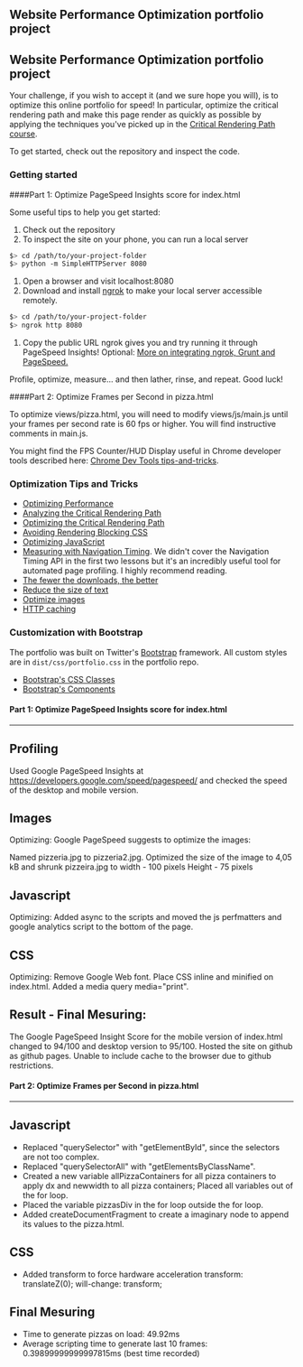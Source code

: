 ## Website Performance Optimization portfolio project

## Website Performance Optimization portfolio project

Your challenge, if you wish to accept it (and we sure hope you will), is to optimize this online portfolio for speed! In particular, optimize the critical rendering path and make this page render as quickly as possible by applying the techniques you've picked up in the [Critical Rendering Path course](https://www.udacity.com/course/ud884).

To get started, check out the repository and inspect the code.

### Getting started

####Part 1: Optimize PageSpeed Insights score for index.html

Some useful tips to help you get started:

1. Check out the repository
1. To inspect the site on your phone, you can run a local server

  ```bash
  $> cd /path/to/your-project-folder
  $> python -m SimpleHTTPServer 8080
  ```

1. Open a browser and visit localhost:8080
1. Download and install [ngrok](https://ngrok.com/) to make your local server accessible remotely.

  ``` bash
  $> cd /path/to/your-project-folder
  $> ngrok http 8080
  ```

1. Copy the public URL ngrok gives you and try running it through PageSpeed Insights! Optional: [More on integrating ngrok, Grunt and PageSpeed.](http://www.jamescryer.com/2014/06/12/grunt-pagespeed-and-ngrok-locally-testing/)

Profile, optimize, measure... and then lather, rinse, and repeat. Good luck!

####Part 2: Optimize Frames per Second in pizza.html

To optimize views/pizza.html, you will need to modify views/js/main.js until your frames per second rate is 60 fps or higher. You will find instructive comments in main.js.

You might find the FPS Counter/HUD Display useful in Chrome developer tools described here: [Chrome Dev Tools tips-and-tricks](https://developer.chrome.com/devtools/docs/tips-and-tricks).

### Optimization Tips and Tricks
* [Optimizing Performance](https://developers.google.com/web/fundamentals/performance/ "web performance")
* [Analyzing the Critical Rendering Path](https://developers.google.com/web/fundamentals/performance/critical-rendering-path/analyzing-crp.html "analyzing crp")
* [Optimizing the Critical Rendering Path](https://developers.google.com/web/fundamentals/performance/critical-rendering-path/optimizing-critical-rendering-path.html "optimize the crp!")
* [Avoiding Rendering Blocking CSS](https://developers.google.com/web/fundamentals/performance/critical-rendering-path/render-blocking-css.html "render blocking css")
* [Optimizing JavaScript](https://developers.google.com/web/fundamentals/performance/critical-rendering-path/adding-interactivity-with-javascript.html "javascript")
* [Measuring with Navigation Timing](https://developers.google.com/web/fundamentals/performance/critical-rendering-path/measure-crp.html "nav timing api"). We didn't cover the Navigation Timing API in the first two lessons but it's an incredibly useful tool for automated page profiling. I highly recommend reading.
* <a href="https://developers.google.com/web/fundamentals/performance/optimizing-content-efficiency/eliminate-downloads.html">The fewer the downloads, the better</a>
* <a href="https://developers.google.com/web/fundamentals/performance/optimizing-content-efficiency/optimize-encoding-and-transfer.html">Reduce the size of text</a>
* <a href="https://developers.google.com/web/fundamentals/performance/optimizing-content-efficiency/image-optimization.html">Optimize images</a>
* <a href="https://developers.google.com/web/fundamentals/performance/optimizing-content-efficiency/http-caching.html">HTTP caching</a>

### Customization with Bootstrap
The portfolio was built on Twitter's <a href="http://getbootstrap.com/">Bootstrap</a> framework. All custom styles are in `dist/css/portfolio.css` in the portfolio repo.

* <a href="http://getbootstrap.com/css/">Bootstrap's CSS Classes</a>
* <a href="http://getbootstrap.com/components/">Bootstrap's Components</a>




#### Part 1: Optimize PageSpeed Insights score for index.html

------------------------------------------------------------

Profiling
-----------------------------------------------------------

Used Google PageSpeed Insights at https://developers.google.com/speed/pagespeed/ and checked the speed of the desktop and mobile version.

Images
----------

Optimizing:
Google PageSpeed suggests to optimize the images:

Named pizzeria.jpg to pizzeria2.jpg.
Optimized the size of the image to 4,05 kB and shrunk pizzeira.jpg to
width - 100 pixels
Height - 75 pixels

Javascript
------------

Optimizing:
Added async to the scripts and moved the js perfmatters and google analytics script to the bottom of the page.

CSS
-------------

Optimizing:
Remove Google Web font.
Place CSS inline and minified on index.html.
Added a media query media="print".

Result - Final Mesuring:
-----------------------

The Google PageSpeed Insight Score for the mobile version of index.html changed to 94/100 and desktop version to 95/100. Hosted the site on github as github pages. Unable to include cache to the browser due to github restrictions.

#### Part 2: Optimize Frames per Second in pizza.html

------------------------------------------------------------
Javascript
------------

- Replaced "querySelector" with "getElementById", since the selectors are not too complex.
- Replaced "querySelectorAll" with "getElementsByClassName".
- Created a new variable allPizzaContainers for all pizza containers to apply dx and newwidth to all pizza containers; Placed all variables out of the for loop.
- Placed the variable pizzasDiv in the for loop outside the for loop.
- Added createDocumentFragment to create a imaginary node to append its values to the pizza.html.

CSS
-------------

- Added transform to force hardware acceleration
transform: translateZ(0);
will-change: transform;


Final Mesuring
-------------

- Time to generate pizzas on load: 49.92ms
- Average scripting time to generate last 10 frames: 0.39899999999997815ms (best time recorded)
